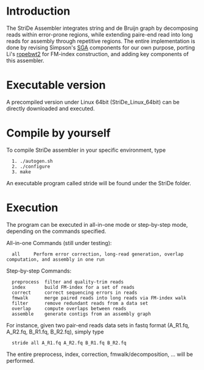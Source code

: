 # Introduction
The StriDe Assembler integrates string and de Bruijn graph by decomposing reads within error-prone regions, while extending paire-end read into long reads for assembly through repetitive regions. The entire implementation is done by revising Simpson's [SGA][1] components for our own purpose, porting Li's [ropebwt2][2] for FM-index construction, and adding key components of this assembler. 

# Executable version
A precompiled version under Linux 64bit (StriDe_Linux_64bit) can be directly downloaded and executed. 

# Compile by yourself
To compile StriDe assembler in your specific environment, type 

      1. ./autogen.sh 
      2. ./configure
      3. make

An executable program called stride will be found under the StriDe folder.

# Execution
The program can be executed in all-in-one mode or step-by-step mode, depending on the commands specified.

All-in-one Commands (still under testing):

      all	  Perform error correction, long-read generation, overlap computation, and assembly in one run

Step-by-step Commands:

      preprocess  filter and quality-trim reads
      index       build FM-index for a set of reads
      correct     correct sequencing errors in reads 
      fmwalk      merge paired reads into long reads via FM-index walk
      filter      remove redundant reads from a data set
      overlap     compute overlaps between reads
      assemble    generate contigs from an assembly graph

For instance, given two pair-end reads data sets in fastq format (A_R1.fq, A_R2.fq, B_R1.fq, B_R2.fq), simply type

      stride all A_R1.fq A_R2.fq B_R1.fq B_R2.fq

The entire preprocess, index, correction, fmwalk/decomposition, ... will be performed.

[1]: https://github.com/jts/sga
[2]: https://github.com/lh3/ropebwt2
